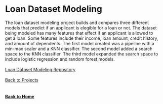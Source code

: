 # Loan Dataset Modeling

The loan dataset modeling project builds and compares three different models that predict if an applicant is elegible for a loan or not. The dataset being modeled has many features that effect if an applicant is allowed to get a loan. Some features include their income, loan amount, credit history, and amount of dependents. The first model created was a pipeline with a min-max scaler and a KNN classifier. The second model added a search space to the KNN classifier. The third model expanded the search space to include logistic regression and random forest models.
<br/>
<br/>
[Loan Dataset Modeling Repository](https://github.com/jahed323/Loan-Dataset-Modeling)
<br/>
<br/>
[Back to Projects](https://jahed323.github.io/projects)
<br/>
<br/>
#### [Back to Home](https://jahed323.github.io/)
